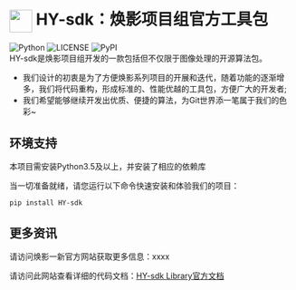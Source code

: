 <a href="https://sm.ms/image/d5xjVorIum6qGKH" target="_blank"><img src="https://i.loli.net/2021/09/23/d5xjVorIum6qGKH.png" width="40" align="center" ></a>  HY-sdk：焕影项目组官方工具包
===
![Python](https://img.shields.io/badge/language-Python-orange.svg)  ![LICENSE](https://img.shields.io/badge/license-MIT-brightgreen.svg)    ![PyPI](https://img.shields.io/pypi/v/HY-sdk)   
HY-sdk是焕影项目组开发的一款包括但不仅限于图像处理的开源算法包。  
  * 我们设计的初衷是为了方便焕影系列项目的开展和迭代，随着功能的逐渐增多，我们将代码重构，形成标准的、性能优越的工具包，方便广大的开发者;
  * 我们希望能够继续开发出优质、便捷的算法，为Git世界添一笔属于我们的色彩~
  

## 环境支持
本项目需安装Python3.5及以上，并安装了相应的依赖库  
  
当一切准备就绪，请您运行以下命令快速安装和体验我们的项目：
```shell
pip install HY-sdk

```
## 更多资讯
  
请访问焕影一新官方网站获取更多信息：xxxx  

请访问此网站查看详细的代码文档：[HY-sdk Library官方文档](https://ui5mw5zwzs.feishu.cn/wiki/wikcneIDML7IFqIRl5dhzGZro4f)

